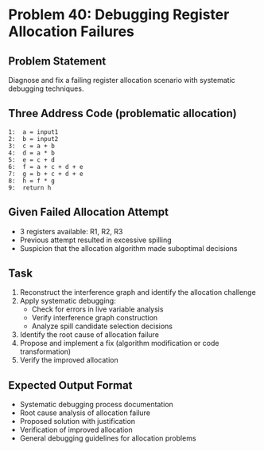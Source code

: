 # Problem 40: Debugging Register Allocation Failures

## Problem Statement
Diagnose and fix a failing register allocation scenario with systematic debugging techniques.

## Three Address Code (problematic allocation)
```
1:  a = input1
2:  b = input2
3:  c = a + b
4:  d = a * b
5:  e = c + d
6:  f = a + c + d + e
7:  g = b + c + d + e
8:  h = f * g
9:  return h
```

## Given Failed Allocation Attempt
- 3 registers available: R1, R2, R3
- Previous attempt resulted in excessive spilling
- Suspicion that the allocation algorithm made suboptimal decisions

## Task
1. Reconstruct the interference graph and identify the allocation challenge
2. Apply systematic debugging:
   - Check for errors in live variable analysis
   - Verify interference graph construction
   - Analyze spill candidate selection decisions
3. Identify the root cause of allocation failure
4. Propose and implement a fix (algorithm modification or code transformation)
5. Verify the improved allocation

## Expected Output Format
- Systematic debugging process documentation
- Root cause analysis of allocation failure
- Proposed solution with justification
- Verification of improved allocation
- General debugging guidelines for allocation problems
